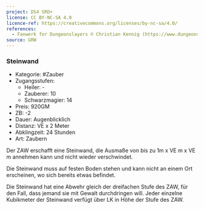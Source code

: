 ```yaml
---
project: DS4 SRD+
license: CC BY-NC-SA 4.0
licence-ref: https://creativecommons.org/licenses/by-nc-sa/4.0/
references: 
  - Fanwerk for Dungeonslayers © Christian Kennig (https://www.dungeonslayers.net/)
source: GRW
---
```


### Steinwand

- Kategorie: #Zauber
- Zugangsstufen:
  - Heiler: -
  - Zauberer: 10
  - Schwarzmagier: 14
- Preis: 920GM
- ZB: -2
- Dauer: Augenblicklich
- Distanz: VE x 2 Meter
- Abklingzeit: 24 Stunden
- Art: Zaubern

Der ZAW erschafft eine Steinwand, die Ausmaße von bis zu 1m x VE m x VE m annehmen kann und nicht wieder verschwindet.

Die Steinwand muss auf festen Boden stehen und kann nicht an einem Ort erscheinen, wo sich bereits etwas befindet.

Die Steinwand hat eine Abwehr gleich der dreifachen Stufe des ZAW, für den Fall, dass jemand sie mit Gewalt durchdringen will. Jeder einzelne Kubikmeter der Steinwand verfügt über LK in Höhe der Stufe des ZAW.

